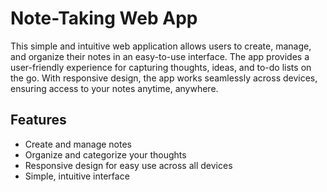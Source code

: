 # Note-Taking Web App

This simple and intuitive web application allows users to create, manage, and organize their notes in an easy-to-use interface. The app provides a user-friendly experience for capturing thoughts, ideas, and to-do lists on the go. With responsive design, the app works seamlessly across devices, ensuring access to your notes anytime, anywhere.

## Features

- Create and manage notes
- Organize and categorize your thoughts
- Responsive design for easy use across all devices
- Simple, intuitive interface

